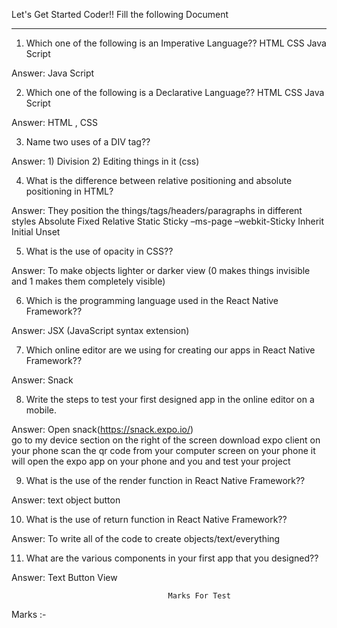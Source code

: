 Let's Get Started Coder!!
Fill the following Document
__________________________________________________________________________

1. Which one of the following is an Imperative Language??
   HTML
   CSS
   Java Script

Answer:  Java Script


2. Which one of the following is a Declarative Language??
   HTML
   CSS
   Java Script

Answer:  HTML , CSS        


3. Name two uses of a DIV tag??

Answer:  1)  Division
         2) Editing things in it (css)


4. What is the difference between relative positioning and absolute positioning in HTML?

Answer:  They position the things/tags/headers/paragraphs in different styles
         Absolute
         Fixed
         Relative
         Static
         Sticky
         –ms-page
         –webkit-Sticky
         Inherit
         Initial
         Unset


5. What is the use of opacity in CSS??

Answer: To make objects 
        lighter or darker
        view (0 makes things invisible and 1 makes them completely visible)
        

6. Which is the programming language used in the React Native Framework??

Answer:  JSX  (JavaScript syntax extension)


7. Which online editor are we using for creating our apps in React Native Framework??

Answer: Snack


8. Write the steps to test your first designed app in the online editor on a mobile.

Answer:  Open snack(https://snack.expo.io/)  
         go to my device section on the right of the screen 
         download expo client on your phone 
         scan the qr code from your computer screen on your phone 
         it will open the expo app on your phone and you and test your project 


9. What is the use of the render function in React Native Framework??

Answer: text
        object
        button


10. What is the use of return function  in React Native Framework??

Answer:  To write all of the code to create objects/text/everything


11. What are the various components in your first app that you designed??

Answer: Text 
        Button
        View

                                       Marks For Test
                                     
Marks  :-  
